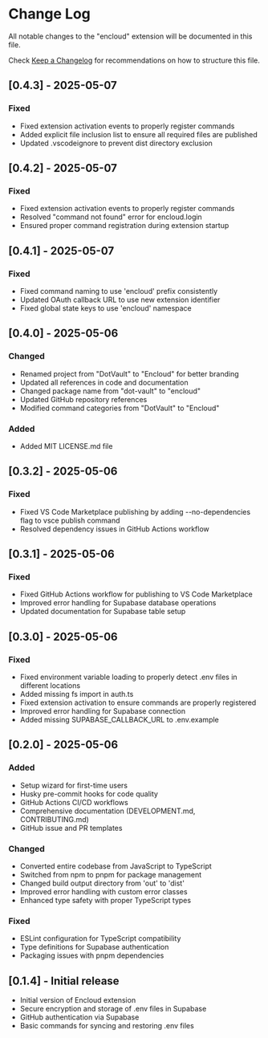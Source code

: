 # Change Log

All notable changes to the "encloud" extension will be documented in this file.

Check [Keep a Changelog](http://keepachangelog.com/) for recommendations on how to structure this file.

## [0.4.3] - 2025-05-07

### Fixed

- Fixed extension activation events to properly register commands
- Added explicit file inclusion list to ensure all required files are published
- Updated .vscodeignore to prevent dist directory exclusion

## [0.4.2] - 2025-05-07

### Fixed

- Fixed extension activation events to properly register commands
- Resolved "command not found" error for encloud.login
- Ensured proper command registration during extension startup

## [0.4.1] - 2025-05-07

### Fixed

- Fixed command naming to use 'encloud' prefix consistently
- Updated OAuth callback URL to use new extension identifier
- Fixed global state keys to use 'encloud' namespace

## [0.4.0] - 2025-05-06

### Changed

- Renamed project from "DotVault" to "Encloud" for better branding
- Updated all references in code and documentation
- Changed package name from "dot-vault" to "encloud"
- Updated GitHub repository references
- Modified command categories from "DotVault" to "Encloud"

### Added

- Added MIT LICENSE.md file

## [0.3.2] - 2025-05-06

### Fixed

- Fixed VS Code Marketplace publishing by adding --no-dependencies flag to vsce publish command
- Resolved dependency issues in GitHub Actions workflow

## [0.3.1] - 2025-05-06

### Fixed

- Fixed GitHub Actions workflow for publishing to VS Code Marketplace
- Improved error handling for Supabase database operations
- Updated documentation for Supabase table setup

## [0.3.0] - 2025-05-06

### Fixed

- Fixed environment variable loading to properly detect .env files in different locations
- Added missing fs import in auth.ts
- Fixed extension activation to ensure commands are properly registered
- Improved error handling for Supabase connection
- Added missing SUPABASE_CALLBACK_URL to .env.example

## [0.2.0] - 2025-05-06

### Added

- Setup wizard for first-time users
- Husky pre-commit hooks for code quality
- GitHub Actions CI/CD workflows
- Comprehensive documentation (DEVELOPMENT.md, CONTRIBUTING.md)
- GitHub issue and PR templates

### Changed

- Converted entire codebase from JavaScript to TypeScript
- Switched from npm to pnpm for package management
- Changed build output directory from 'out' to 'dist'
- Improved error handling with custom error classes
- Enhanced type safety with proper TypeScript types

### Fixed

- ESLint configuration for TypeScript compatibility
- Type definitions for Supabase authentication
- Packaging issues with pnpm dependencies

## [0.1.4] - Initial release

- Initial version of Encloud extension
- Secure encryption and storage of .env files in Supabase
- GitHub authentication via Supabase
- Basic commands for syncing and restoring .env files
